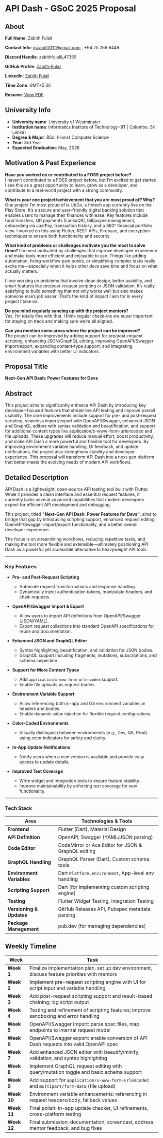# API Dash - GSoC 2025 Proposal


## About

**Full Name**: Zabith Fulail

**Contact Info**: mzabith1111@gmail.com , +94 75 256 6446

**Discord Handle**: zabithfulalil_47355

**GitHub Profile**: [Zabith-Fulail](https://github.com/Zabith-Fulail)

**LinkedIn**: [Zabith Fulail](https://www.linkedin.com/in/zabith-fulail-434034239/)

**Time Zone**: GMT+5:30

**Resume**: [View PDF](https://drive.google.com/file/d/1rUW0zFdU5tlOSpXMrPQAUKkrkVuq3uqF/view?usp=drive_link)


## University Info

- **University name**: University of Westminster
- **Institution name**: Informatics Institute of Technology (IIT | Colombo, Sri Lanka)
- **Degree & Major**: BSc. (Hons) Computer Science
- **Year**: 3rd Year
- **Expected Graduation**: May, 2026

## Motivation & Past Experience
**Have you worked on or contributed to a FOSS project before?**  
I haven’t contributed to a FOSS project before, but I’m excited to get started.
I see this as a great opportunity to learn, grow as a developer, and contribute to a real-world project with a strong community.

**What is your one project/achievement that you are most proud of? Why?**
One project I’m most proud of is UbGo, a fintech app currently live on the Play Store.
It’s a secure and user-friendly digital banking solution that enables users to manage their finances with ease. 
Key features include fund transfers, QR payments (LankaQR), bill/payee management, onboarding via JustPay, transaction history, and a 360° financial portfolio view. 
I worked on this using Flutter, REST APIs, Firebase, and encryption techniques to ensure both functionality and security.

**What kind of problems or challenges motivate you the most to solve them?**
I’m most motivated by challenges that improve developer experience and make tools more efficient and enjoyable to use.
Things like adding automation, fixing workflow pain points, or simplifying complex tasks really excite me—especially when it helps other devs save time and focus on what actually matters.

I love working on problems that involve clean design, better usability, and smart features like pre/post-request scripting or JSON validation. 
It’s really satisfying to build something that not only works well but also makes someone else’s job easier. 
That’s the kind of impact I aim for in every project I take on.

**Do you mind regularly syncing up with the project mentors?**  
Yes, I’m totally fine with that. I think regular check-ins are super important for staying on track and making sure we’re all aligned.

**Can you mention some areas where the project can be improved?**  
The project can be improved by adding support for pre/post-request scripting, enhancing JSON/GraphQL editing, improving OpenAPI/Swagger import/export, expanding content-type support, and integrating environment variables with better UI indicators.

## Proposal Title
**Next-Gen API Dash: Power Features for Devs**

## Abstract
This project aims to significantly enhance API Dash by introducing key developer-focused features that streamline API testing and improve overall usability. 
The core improvements include support for pre- and post-request scripting, seamless import/export with OpenAPI/Swagger, enhanced JSON and GraphQL editors with syntax validation and beautification, and support for additional content types like application/x-www-form-urlencoded and file uploads.
These upgrades will reduce manual effort, boost productivity, and make API Dash a more powerful and flexible tool for developers.
By improving environment variable handling, UI feedback, and update notifications, the project also strengthens stability and developer experience. This proposal will transform API Dash into a next-gen platform that better meets the evolving needs of modern API workflows.

## Detailed Description

API Dash is a lightweight, open-source API testing tool built with Flutter. While it provides a clean interface and essential request features, it currently lacks several advanced capabilities that modern developers expect for efficient API development and debugging.

This project, titled **"Next-Gen API Dash: Power Features for Devs"**, aims to bridge that gap by introducing scripting support, enhanced request editing, OpenAPI/Swagger import/export functionality, and a better overall developer experience.

The focus is on streamlining workflows, reducing repetitive tasks, and making the tool more flexible and extensible—ultimately positioning API Dash as a powerful yet accessible alternative to heavyweight API tools.

---

### Key Features

- **Pre- and Post-Request Scripting**
    - Automate request transformations and response handling.
    - Dynamically inject authentication tokens, manipulate headers, and chain requests.

- **OpenAPI/Swagger Import & Export**
    - Allow users to import API definitions from OpenAPI/Swagger (JSON/YAML).
    - Export request collections into standard OpenAPI specifications for reuse and documentation.

- **Enhanced JSON and GraphQL Editor**
    - Syntax highlighting, beautification, and validation for JSON bodies.
    - GraphQL support including fragments, mutations, subscriptions, and schema inspection.

- **Support for More Content Types**
    - Add `application/x-www-form-urlencoded` support.
    - Enable file uploads as request bodies.

- **Environment Variable Support**
    - Allow referencing both in-app and OS environment variables in headers and bodies.
    - Enable dynamic value injection for flexible request configurations.

- **Color-Coded Environments**
    - Visually distinguish between environments (e.g., Dev, QA, Prod) using color indicators for safety and clarity.

- **In-App Update Notifications**
    - Notify users when a new version is available and provide easy access to update details.

- **Improved Test Coverage**
    - Write widget and integration tests to ensure feature stability.
    - Improve maintainability by enforcing test coverage for new functionality.

---

### Tech Stack

| Area                      | Technologies & Tools                                    |
|---------------------------|---------------------------------------------------------|
| **Frontend**              | Flutter (Dart), Material Design                         |
| **API Definition**        | OpenAPI, Swagger (YAML/JSON parsing)                    |
| **Code Editor**           | CodeMirror or Ace Editor for JSON & GraphQL editing     |
| **GraphQL Handling**      | GraphQL Parser (Dart), Custom schema tools              |
| **Environment Variables** | Dart `Platform.environment`, App-level env handling     |
| **Scripting Support**     | Dart (for implementing custom scripting engine)         |
| **Testing**               | Flutter Widget Testing, Integration Testing             |
| **Versioning & Updates**  | GitHub Releases API, Pubspec metadata parsing           |
| **Package Management**    | pub.dev (for managing dependencies)                     |



## Weekly Timeline

| **Week**     |  **Task**                                                                                     |
|--------------|-----------------------------------------------------------------------------------------------|
| **Week 1**   | Finalize implementation plan, set up dev environment, discuss feature priorities with mentors |
| **Week 2**   | Implement pre-request scripting engine with UI for script input and variable handling         |
| **Week 3**   | Add post-request scripting support and result-based chaining; log script output               |
| **Week 4**   | Testing and refinement of scripting features; improve sandboxing and error handling           |
| **Week 5**   | OpenAPI/Swagger import: parse spec files, map endpoints to internal request model             |
| **Week 6**   | OpenAPI/Swagger export: enable conversion of API Dash requests into valid OpenAPI spec        |
| **Week 7**   | Add enhanced JSON editor with beautify/minify, validation, and syntax highlighting            |
| **Week 8**   | Implement GraphQL request editing with query/mutation toggle and basic schema support         |
| **Week 9**   | Add support for `application/x-www-form-urlencoded` and `multipart/form-data` (file upload)   |
| **Week 10**  | Environment variable enhancements: referencing in request headers/body, fallback values       |
| **Week 11**  | Final polish: in-app update checker, UI refinements, cross-platform testing                   |
| **Week 12**  | Final submission: documentation, screencast, address mentor feedback, and bug fixes           |

